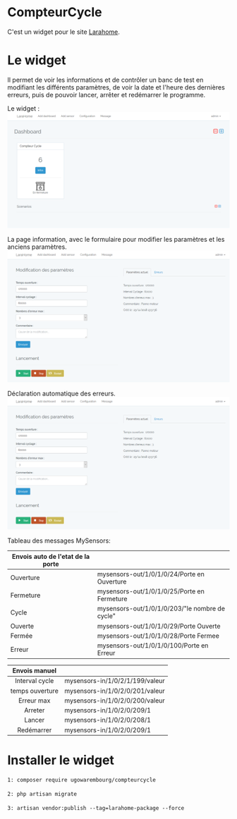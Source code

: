 # CompteurCycle
C'est un widget pour le site [Larahome](https://github.com/tchoblond59/LaraHome).


# Le widget 
Il permet de voir les informations et de contrôler un banc de test en modifiant les différents paramètres, de voir la date et l'heure des dernières erreurs, puis de pouvoir lancer, arrêter et redémarrer le programme.

Le widget :
![widget](https://github.com/ugowarembourg/CompteurCycle/blob/master/screenshots/widget.png)

La page information, avec le formulaire pour modifier les paramètres et les anciens paramètres.
![widget](https://github.com/ugowarembourg/CompteurCycle/blob/master/screenshots/info.png)

Déclaration automatique des erreurs.
![widget](https://github.com/ugowarembourg/CompteurCycle/blob/master/screenshots/info.png)

Tableau des messages MySensors:

| Envois auto de l'etat de la porte |                                                |
|-----------------------------------|------------------------------------------------|
|             Ouverture             | mysensors-out/1/0/1/0/24/Porte en Ouverture    |
|             Fermeture             | mysensors-out/1/0/1/0/25/Porte en Fermeture    |
|               Cycle               | mysensors-out/1/0/1/0/203/"le nombre de cycle" |
|              Ouverte              | mysensors-out/1/0/1/0/29/Porte Ouverte         |
|               Fermée              | mysensors-out/1/0/1/0/28/Porte Fermee          |
|               Erreur              | mysensors-out/1/0/1/0/100/Porte en Erreur      |


|  Envois manuel  |                                 |
|:---------------:|---------------------------------|
|  Interval cycle | mysensors-in/1/0/2/1/199/valeur |
| temps ouverture | mysensors-in/1/0/2/0/201/valeur |
|    Erreur max   | mysensors-in/1/0/2/0/200/valeur |
|     Arreter     | mysensors-in/1/0/2/0/209/1      |
|      Lancer     | mysensors-in/1/0/2/0/208/1      |
|    Redémarrer   | mysensors-in/1/0/2/0/209/1      |

# Installer le widget

    1: composer require ugowarembourg/compteurcycle 
    
    2: php artisan migrate
    
    3: artisan vendor:publish --tag=larahome-package --force









